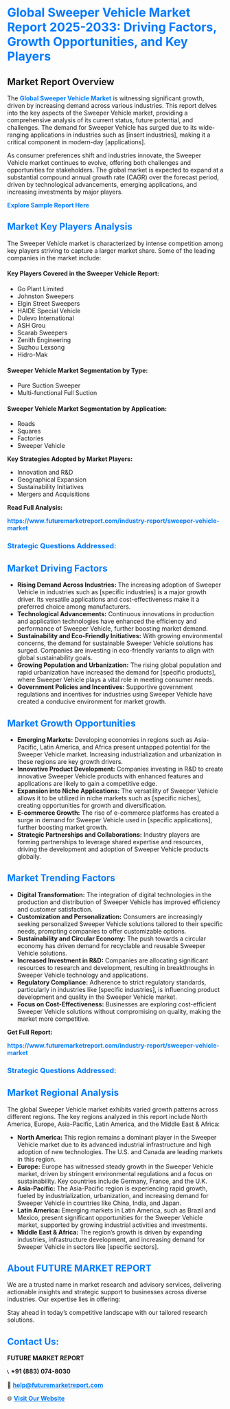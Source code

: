 <h1 style="color: #007BFF;">Global Sweeper Vehicle Market Report 2025-2033: Driving Factors, Growth Opportunities, and Key Players</h1>

<section id="overview">
<h2>Market Report Overview</h2>
<p>The <a href="https://www.futuremarketreport.com/industry-report/sweeper-vehicle-market" style="color: #007BFF; text-decoration: none;"><strong>Global Sweeper Vehicle Market</strong></a> is witnessing significant growth, driven by increasing demand across various industries. This report delves into the key aspects of the Sweeper Vehicle market, providing a comprehensive analysis of its current status, future potential, and challenges. The demand for Sweeper Vehicle has surged due to its wide-ranging applications in industries such as [insert industries], making it a critical component in modern-day [applications].</p>
<p>As consumer preferences shift and industries innovate, the Sweeper Vehicle market continues to evolve, offering both challenges and opportunities for stakeholders. The global market is expected to expand at a substantial compound annual growth rate (CAGR) over the forecast period, driven by technological advancements, emerging applications, and increasing investments by major players.</p>
</section>

<section id="overview">
<p><a href="https://www.futuremarketreport.com/request-sample/reportId=121800" style="color: #007BFF; text-decoration: none;"><strong>Explore Sample Report Here</strong></a></p>
</section>

<section id="key-players">
<h2 style="color: #007BFF;">Market Key Players Analysis</h2>
<p>The Sweeper Vehicle market is characterized by intense competition among key players striving to capture a larger market share. Some of the leading companies in the market include:</p>
<h4>Key Players Covered in the Sweeper Vehicle Report:</h4>
<ul><li>Go Plant Limited</li><li>Johnston Sweepers</li><li>Elgin Street Sweepers</li><li>HAIDE Special Vehicle</li><li>Dulevo International</li><li>ASH Grou</li><li>Scarab Sweepers</li><li>Zenith Engineering</li><li>Suzhou Lexsong</li><li>Hidro-Mak</li></ul>
<h4>Sweeper Vehicle Market Segmentation by Type:</h4>
<ul><li>Pure Suction Sweeper</li><li>Multi-functional Full Suction</li></ul>

<h4>Sweeper Vehicle Market Segmentation by Application:</h4>
<ul><li>Roads</li><li>Squares</li><li>Factories</li><li>Sweeper Vehicle</li></ul>
<p><strong>Key Strategies Adopted by Market Players:</strong></p>
<ul>
<li>Innovation and R&D</li>
<li>Geographical Expansion</li>
<li>Sustainability Initiatives</li>
<li>Mergers and Acquisitions</li>
</ul>
</section>

<section>
<p><strong>Read Full Analysis: </strong></p><a href="https://www.futuremarketreport.com/industry-report/sweeper-vehicle-market" style="color: #007BFF; text-decoration: none;"><strong>https://www.futuremarketreport.com/industry-report/sweeper-vehicle-market</strong></a>
<h3 style="color: #007BFF;">Strategic Questions Addressed:</h3>
</section>

<section id="driving-factors">
<h2 style="color: #007BFF;">Market Driving Factors</h2>
<ul>
<li><strong>Rising Demand Across Industries:</strong> The increasing adoption of Sweeper Vehicle in industries such as [specific industries] is a major growth driver. Its versatile applications and cost-effectiveness make it a preferred choice among manufacturers.</li>
<li><strong>Technological Advancements:</strong> Continuous innovations in production and application technologies have enhanced the efficiency and performance of Sweeper Vehicle, further boosting market demand.</li>
<li><strong>Sustainability and Eco-Friendly Initiatives:</strong> With growing environmental concerns, the demand for sustainable Sweeper Vehicle solutions has surged. Companies are investing in eco-friendly variants to align with global sustainability goals.</li>
<li><strong>Growing Population and Urbanization:</strong> The rising global population and rapid urbanization have increased the demand for [specific products], where Sweeper Vehicle plays a vital role in meeting consumer needs.</li>
<li><strong>Government Policies and Incentives:</strong> Supportive government regulations and incentives for industries using Sweeper Vehicle have created a conducive environment for market growth.</li>
</ul>
</section>

<section id="growth-opportunities">
<h2 style="color: #007BFF;">Market Growth Opportunities</h2>
<ul>
<li><strong>Emerging Markets:</strong> Developing economies in regions such as Asia-Pacific, Latin America, and Africa present untapped potential for the Sweeper Vehicle market. Increasing industrialization and urbanization in these regions are key growth drivers.</li>
<li><strong>Innovative Product Development:</strong> Companies investing in R&D to create innovative Sweeper Vehicle products with enhanced features and applications are likely to gain a competitive edge.</li>
<li><strong>Expansion into Niche Applications:</strong> The versatility of Sweeper Vehicle allows it to be utilized in niche markets such as [specific niches], creating opportunities for growth and diversification.</li>
<li><strong>E-commerce Growth:</strong> The rise of e-commerce platforms has created a surge in demand for Sweeper Vehicle used in [specific applications], further boosting market growth.</li>
<li><strong>Strategic Partnerships and Collaborations:</strong> Industry players are forming partnerships to leverage shared expertise and resources, driving the development and adoption of Sweeper Vehicle products globally.</li>
</ul>
</section>

<section id="trending-factors">
<h2 style="color: #007BFF;">Market Trending Factors</h2>
<ul>
<li><strong>Digital Transformation:</strong> The integration of digital technologies in the production and distribution of Sweeper Vehicle has improved efficiency and customer satisfaction.</li>
<li><strong>Customization and Personalization:</strong> Consumers are increasingly seeking personalized Sweeper Vehicle solutions tailored to their specific needs, prompting companies to offer customizable options.</li>
<li><strong>Sustainability and Circular Economy:</strong> The push towards a circular economy has driven demand for recyclable and reusable Sweeper Vehicle solutions.</li>
<li><strong>Increased Investment in R&D:</strong> Companies are allocating significant resources to research and development, resulting in breakthroughs in Sweeper Vehicle technology and applications.</li>
<li><strong>Regulatory Compliance:</strong> Adherence to strict regulatory standards, particularly in industries like [specific industries], is influencing product development and quality in the Sweeper Vehicle market.</li>
<li><strong>Focus on Cost-Effectiveness:</strong> Businesses are exploring cost-efficient Sweeper Vehicle solutions without compromising on quality, making the market more competitive.</li>
</ul>
</section>

<section>
<p><strong>Get Full Report: </strong></p><a href="https://www.futuremarketreport.com/industry-report/sweeper-vehicle-market" style="color: #007BFF; text-decoration: none;"><strong>https://www.futuremarketreport.com/industry-report/sweeper-vehicle-market</strong></a>
<h3 style="color: #007BFF;">Strategic Questions Addressed:</h3>
</section>


<section id="regional-analysis">
<h2 style="color: #007BFF;">Market Regional Analysis</h2>
<p>The global Sweeper Vehicle market exhibits varied growth patterns across different regions. The key regions analyzed in this report include North America, Europe, Asia-Pacific, Latin America, and the Middle East & Africa:</p>
<ul>
<li><strong>North America:</strong> This region remains a dominant player in the Sweeper Vehicle market due to its advanced industrial infrastructure and high adoption of new technologies. The U.S. and Canada are leading markets in this region.</li>
<li><strong>Europe:</strong> Europe has witnessed steady growth in the Sweeper Vehicle market, driven by stringent environmental regulations and a focus on sustainability. Key countries include Germany, France, and the U.K.</li>
<li><strong>Asia-Pacific:</strong> The Asia-Pacific region is experiencing rapid growth, fueled by industrialization, urbanization, and increasing demand for Sweeper Vehicle in countries like China, India, and Japan.</li>
<li><strong>Latin America:</strong> Emerging markets in Latin America, such as Brazil and Mexico, present significant opportunities for the Sweeper Vehicle market, supported by growing industrial activities and investments.</li>
<li><strong>Middle East & Africa:</strong> The region’s growth is driven by expanding industries, infrastructure development, and increasing demand for Sweeper Vehicle in sectors like [specific sectors].</li>
</ul>
</section>

<footer>
<h2 style="color: #007BFF;">About FUTURE MARKET REPORT</h2>
<p>We are a trusted name in market research and advisory services, delivering actionable insights and strategic support to businesses across diverse industries. Our expertise lies in offering:</p>

<p>Stay ahead in today’s competitive landscape with our tailored research solutions.</p>

<h2 style="color: #007BFF;">Contact Us:</h2>
<p><strong>FUTURE MARKET REPORT</strong></p>
<p>📞 <strong>+91 (883) 074-8030</strong></p>
<p>📧 <strong><a href="mailto:help@futuremarketreport.com" style="color: #007BFF;">help@futuremarketreport.com</a></strong></p>
<p>🌐 <strong><a href="https://www.futuremarketreport.com/" style="color: #007BFF;">Visit Our Website</a></strong></p>
</footer>